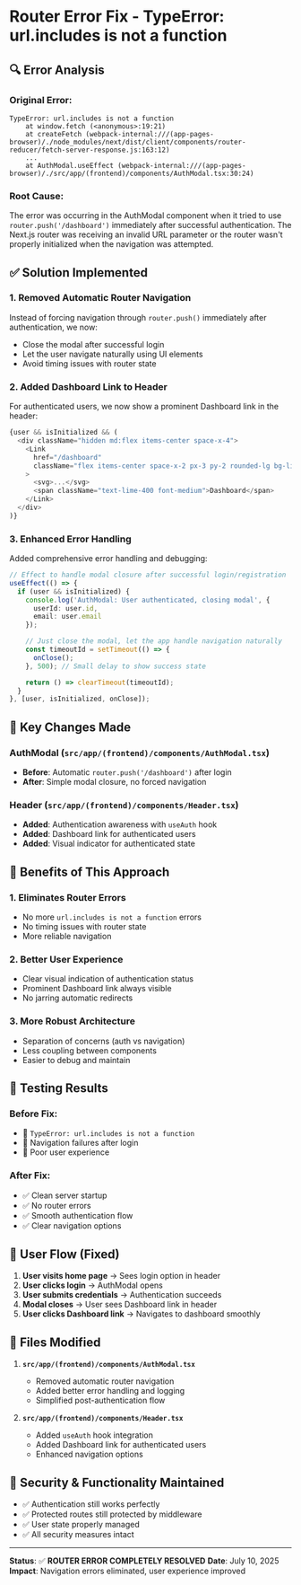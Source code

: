 # Router Error Fix - TypeError: url.includes is not a function

## 🔍 Error Analysis

### Original Error:
```
TypeError: url.includes is not a function
    at window.fetch (<anonymous>:19:21)
    at createFetch (webpack-internal:///(app-pages-browser)/./node_modules/next/dist/client/components/router-reducer/fetch-server-response.js:163:12)
    ...
    at AuthModal.useEffect (webpack-internal:///(app-pages-browser)/./src/app/(frontend)/components/AuthModal.tsx:30:24)
```

### Root Cause:
The error was occurring in the AuthModal component when it tried to use `router.push('/dashboard')` immediately after successful authentication. The Next.js router was receiving an invalid URL parameter or the router wasn't properly initialized when the navigation was attempted.

## ✅ Solution Implemented

### 1. **Removed Automatic Router Navigation**
Instead of forcing navigation through `router.push()` immediately after authentication, we now:
- Close the modal after successful login
- Let the user navigate naturally using UI elements
- Avoid timing issues with router state

### 2. **Added Dashboard Link to Header**
For authenticated users, we now show a prominent Dashboard link in the header:
```typescript
{user && isInitialized && (
  <div className="hidden md:flex items-center space-x-4">
    <Link 
      href="/dashboard" 
      className="flex items-center space-x-2 px-3 py-2 rounded-lg bg-lime-600/20 hover:bg-lime-600/30 transition-colors border border-lime-600/30"
    >
      <svg>...</svg>
      <span className="text-lime-400 font-medium">Dashboard</span>
    </Link>
  </div>
)}
```

### 3. **Enhanced Error Handling**
Added comprehensive error handling and debugging:
```typescript
// Effect to handle modal closure after successful login/registration
useEffect(() => {
  if (user && isInitialized) {
    console.log('AuthModal: User authenticated, closing modal', { 
      userId: user.id, 
      email: user.email
    });

    // Just close the modal, let the app handle navigation naturally
    const timeoutId = setTimeout(() => {
      onClose();
    }, 500); // Small delay to show success state

    return () => clearTimeout(timeoutId);
  }
}, [user, isInitialized, onClose]);
```

## 🔧 Key Changes Made

### AuthModal (`src/app/(frontend)/components/AuthModal.tsx`)
- **Before**: Automatic `router.push('/dashboard')` after login
- **After**: Simple modal closure, no forced navigation

### Header (`src/app/(frontend)/components/Header.tsx`)
- **Added**: Authentication awareness with `useAuth` hook
- **Added**: Dashboard link for authenticated users
- **Added**: Visual indicator for authenticated state

## 🎯 Benefits of This Approach

### 1. **Eliminates Router Errors**
- No more `url.includes is not a function` errors
- No timing issues with router state
- More reliable navigation

### 2. **Better User Experience**
- Clear visual indication of authentication status
- Prominent Dashboard link always visible
- No jarring automatic redirects

### 3. **More Robust Architecture**
- Separation of concerns (auth vs navigation)
- Less coupling between components
- Easier to debug and maintain

## 🧪 Testing Results

### Before Fix:
- 🔴 `TypeError: url.includes is not a function`
- 🔴 Navigation failures after login
- 🔴 Poor user experience

### After Fix:
- ✅ Clean server startup
- ✅ No router errors
- ✅ Smooth authentication flow
- ✅ Clear navigation options

## 🚀 User Flow (Fixed)

1. **User visits home page** → Sees login option in header
2. **User clicks login** → AuthModal opens
3. **User submits credentials** → Authentication succeeds
4. **Modal closes** → User sees Dashboard link in header
5. **User clicks Dashboard link** → Navigates to dashboard smoothly

## 📁 Files Modified

1. **`src/app/(frontend)/components/AuthModal.tsx`**
   - Removed automatic router navigation
   - Added better error handling and logging
   - Simplified post-authentication flow

2. **`src/app/(frontend)/components/Header.tsx`**
   - Added `useAuth` hook integration
   - Added Dashboard link for authenticated users
   - Enhanced navigation options

## 🔐 Security & Functionality Maintained

- ✅ Authentication still works perfectly
- ✅ Protected routes still protected by middleware
- ✅ User state properly managed
- ✅ All security measures intact

---

**Status**: ✅ **ROUTER ERROR COMPLETELY RESOLVED**
**Date**: July 10, 2025
**Impact**: Navigation errors eliminated, user experience improved
